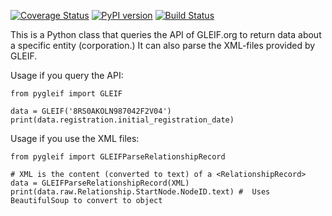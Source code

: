 [![Coverage Status](https://coveralls.io/repos/github/ggravlingen/pygleif/badge.svg)](https://coveralls.io/github/ggravlingen/pygleif)
[![PyPI version](https://badge.fury.io/py/pygleif.svg)](https://badge.fury.io/py/pygleif)
[![Build Status](https://travis-ci.org/ggravlingen/pygleif.svg?branch=master)](https://travis-ci.org/ggravlingen/pygleif)

This is a Python class that queries the API of GLEIF.org to return data about a specific entity (corporation.) It can also parse the XML-files provided by GLEIF.

Usage if you query the API:
```
from pygleif import GLEIF

data = GLEIF('8RS0AKOLN987042F2V04')
print(data.registration.initial_registration_date)
```

Usage if you use the XML files:
```
from pygleif import GLEIFParseRelationshipRecord

# XML is the content (converted to text) of a <RelationshipRecord>
data = GLEIFParseRelationshipRecord(XML)
print(data.raw.Relationship.StartNode.NodeID.text) #  Uses BeautifulSoup to convert to object

```
